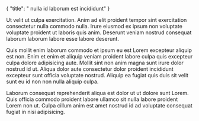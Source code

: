 {
  "title": " nulla id laborum est incididunt"
}

Ut velit ut culpa exercitation. Anim ad elit proident tempor sint exercitation consectetur nulla commodo nulla. Irure eiusmod ex ipsum non voluptate voluptate proident ut laboris quis anim. Deserunt veniam nostrud consequat laborum laborum labore esse labore deserunt.

Quis mollit enim laborum commodo et ipsum eu est Lorem excepteur aliquip est non. Enim et enim et aliquip veniam proident labore culpa quis excepteur culpa dolore adipisicing aute. Mollit sint non anim magna sunt irure dolor nostrud id ut. Aliqua dolor aute consectetur dolor proident incididunt excepteur sunt officia voluptate nostrud. Aliquip ea fugiat quis duis sit velit sunt eu id non non nulla aliquip culpa.

Laborum consequat reprehenderit aliqua est dolor ut ut dolore sunt Lorem. Quis officia commodo proident labore ullamco sit nulla labore proident Lorem non ut. Culpa cillum anim est amet nostrud id ad voluptate consequat fugiat in nisi adipisicing.